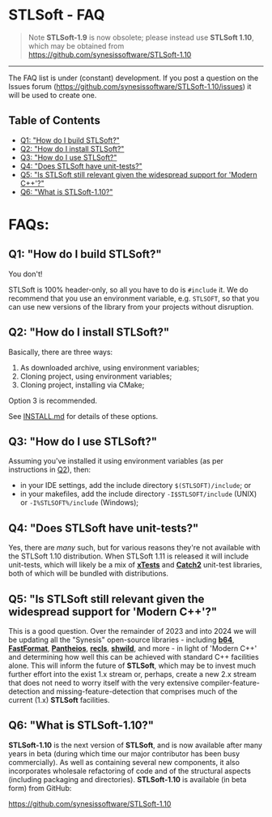 # STLSoft - FAQ <!-- omit in toc -->

> Note
> **STLSoft-1.9** is now obsolete; please instead use **STLSoft 1.10**, which may be obtained from https://github.com/synesissoftware/STLSoft-1.10

----

The FAQ list is under (constant) development. If you post a question on the
Issues forum (https://github.com/synesissoftware/STLSoft-1.10/issues)
it will be used to create one.


## Table of Contents <!-- omit in toc -->

- [Q1: "How do I build STLSoft?"](#q1-how-do-i-build-stlsoft)
- [Q2: "How do I install STLSoft?"](#q2-how-do-i-install-stlsoft)
- [Q3: "How do I use STLSoft?"](#q3-how-do-i-use-stlsoft)
- [Q4: "Does STLSoft have unit-tests?"](#q4-does-stlsoft-have-unit-tests)
- [Q5: "Is STLSoft still relevant given the widespread support for 'Modern C++'?"](#q5-is-stlsoft-still-relevant-given-the-widespread-support-for-modern-c)
- [Q6: "What is STLSoft-1.10?"](#q6-what-is-stlsoft-110)


# FAQs: <!-- omit in toc -->

## Q1: "How do I build STLSoft?"

You don't!

STLSoft is 100% header-only, so all you have to do is `#include` it. We do recommend that you use an environment variable, e.g. `STLSOFT`, so that you can use new versions of the library from your projects without disruption.


## Q2: "How do I install STLSoft?"

Basically, there are three ways:

1. As downloaded archive, using environment variables;
2. Cloning project, using environment variables;
3. Cloning project, installing via CMake;

Option 3 is recommended.

See [INSTALL.md](./INSTALL.md) for details of these options.


## Q3: "How do I use STLSoft?"

Assuming you've installed it using environment variables (as per instructions in [Q2](#q2-how-do-i-install-stlsoft)), then:

* in your IDE settings, add the include directory `$(STLSOFT)/include`; or
* in your makefiles, add the include directory `-I$STLSOFT/include` (UNIX) or `-I%STLSOFT%/include` (Windows);


## Q4: "Does STLSoft have unit-tests?"

Yes, there are *many* such, but for various reasons they're not available with the STLSoft 1.10 distribution. When STLSoft 1.11 is released it will include unit-tests, which will likely be a mix of [**xTests**](https://github.com/synesissoftware/xTests) and [**Catch2**](https://github.com/catchorg/Catch2) unit-test libraries, both of which will be bundled with distributions.


## Q5: "Is STLSoft still relevant given the widespread support for 'Modern C++'?"

This is a good question. Over the remainder of 2023 and into 2024 we will be updating all the "Synesis" open-source libraries - including
[**b64**](https://github.com/synesissoftware/b64),
[**FastFormat**](https://github.com/synesissoftware/FastFormat),
[**Pantheios**](https://github.com/synesissoftware/Pantheios),
[**recls**](https://github.com/synesissoftware/recls),
[**shwild**](https://github.com/synesissoftware/shwild),
and more - in light of 'Modern C++' and determining how well this can be achieved with standard C++ facilities alone. This will inform the future of **STLSoft**, which may be to invest much further effort into the exist 1.x stream or, perhaps, create a new 2.x stream that does not need to worry itself with the very extensive compiler-feature-detection and missing-feature-detection that comprises much of the current (1.x) **STLSoft** facilities.

## Q6: "What is STLSoft-1.10?"

**STLSoft-1.10** is the next version of **STLSoft**, and is now available after many years in beta (during which time our major contributor has been busy commercially). As well as containing several new components, it also incorporates wholesale refactoring of code and of the structural aspects (including packaging and directories). **STLSoft-1.10** is available (in beta form) from GitHub:

  https://github.com/synesissoftware/STLSoft-1.10


<!-- ########################### end of file ########################### -->

